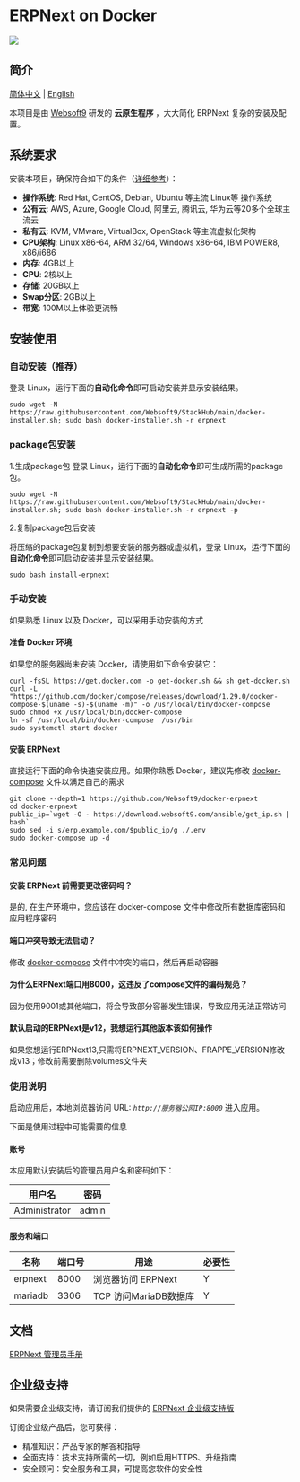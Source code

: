 # ERPNext on Docker

![](https://libs.websoft9.com/common/websoft9-cloud-installer.png) 

## 简介

[简体中文](/README-zh.md) | [English](/README.md) 

本项目是由 [Websoft9](https://www.websoft9.com) 研发的 **云原生程序** ，大大简化 ERPNext 复杂的安装及配置。

## 系统要求

安装本项目，确保符合如下的条件（[详细参考](https://github.com/frappe/bench)）：

* **操作系统**: Red Hat, CentOS, Debian, Ubuntu 等主流 Linux等 操作系统
* **公有云**: AWS, Azure, Google Cloud, 阿里云, 腾讯云, 华为云等20多个全球主流云
* **私有云**: KVM, VMware, VirtualBox, OpenStack 等主流虚拟化架构
* **CPU架构**: Linux x86-64, ARM 32/64, Windows x86-64, IBM POWER8, x86/i686
* **内存**: 4GB以上
* **CPU**: 2核以上
* **存储**: 20GB以上
* **Swap分区**: 2GB以上
* **带宽**: 100M以上体验更流畅

## 安装使用

### 自动安装（推荐）

登录 Linux，运行下面的**自动化命令**即可启动安装并显示安装结果。  

```
sudo wget -N https://raw.githubusercontent.com/Websoft9/StackHub/main/docker-installer.sh; sudo bash docker-installer.sh -r erpnext

```

### package包安装

1.生成package包
登录 Linux，运行下面的**自动化命令**即可生成所需的package包。
```
sudo wget -N https://raw.githubusercontent.com/Websoft9/StackHub/main/docker-installer.sh; sudo bash docker-installer.sh -r erpnext -p
```
2.复制package包后安装

将压缩的package包复制到想要安装的服务器或虚拟机，登录 Linux，运行下面的**自动化命令**即可启动安装并显示安装结果。
```
sudo bash install-erpnext
```

### 手动安装

如果熟悉 Linux 以及 Docker，可以采用手动安装的方式

#### 准备 Docker 环境

如果您的服务器尚未安装 Docker，请使用如下命令安装它：

```
curl -fsSL https://get.docker.com -o get-docker.sh && sh get-docker.sh
curl -L "https://github.com/docker/compose/releases/download/1.29.0/docker-compose-$(uname -s)-$(uname -m)" -o /usr/local/bin/docker-compose
sudo chmod +x /usr/local/bin/docker-compose
ln -sf /usr/local/bin/docker-compose  /usr/bin
sudo systemctl start docker
```

#### 安装 ERPNext

直接运行下面的命令快速安装应用。如果你熟悉 Docker，建议先修改 [docker-compose](docker-compose.yml) 文件以满足自己的需求

```
git clone --depth=1 https://github.com/Websoft9/docker-erpnext
cd docker-erpnext
public_ip=`wget -O - https://download.websoft9.com/ansible/get_ip.sh | bash`  
sudo sed -i s/erp.example.com/$public_ip/g ./.env  
sudo docker-compose up -d
```

### 常见问题

#### 安装 ERPNext 前需要更改密码吗？

是的, 在生产环境中，您应该在 docker-compose 文件中修改所有数据库密码和应用程序密码

#### 端口冲突导致无法启动？

修改 [docker-compose](docker-compose.yml) 文件中冲突的端口，然后再启动容器


#### 为什么ERPNext端口用8000，这违反了compose文件的编码规范？  
因为使用9001或其他端口，将会导致部分容器发生错误，导致应用无法正常访问  

#### 默认启动的ERPNext是v12，我想运行其他版本该如何操作  
如果您想运行ERPNext13,只需将ERPNEXT_VERSION、FRAPPE_VERSION修改成v13；修改前需要删除volumes文件夹  

### 使用说明

启动应用后，本地浏览器访问 URL: *`http://服务器公网IP:8000`* 进入应用。  

下面是使用过程中可能需要的信息

#### 账号

本应用默认安装后的管理员用户名和密码如下：

| 用户名    | 密码 |
| ------- | -------- |
|  Administrator | admin  |

#### 服务和端口

| 名称 | 端口号 | 用途 |  必要性 |
| --- | --- | --- | --- |
| erpnext | 8000 | 浏览器访问 ERPNext | Y |
| mariadb | 3306 | TCP 访问MariaDB数据库 | Y |
## 文档

[ERPNext 管理员手册](https://support.websoft9.com/docs/erpnext)

## 企业级支持

如果需要企业级支持，请订阅我们提供的 [ERPNext 企业级支持版](https://apps.websoft9.com/erpnext) 

订阅企业级产品后，您可获得：

* 精准知识：产品专家的解答和指导
* 全面支持：技术支持所需的一切，例如启用HTTPS、升级指南
* 安全顾问：安全服务和工具，可提高您软件的安全性
